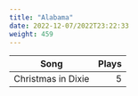 ```yaml
---
title: "Alabama"
date: 2022-12-07/2022T23:22:33
weight: 459
---
```




 Song | Plays 
----- | -----:
Christmas in Dixie | 5
